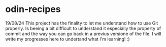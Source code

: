 # odin-recipes
19/08/24
This project has the finality to let me understand how to use Git properly. Is beeing a bit difficult to understand it especially the property of commit and the way you can go back in a previus versione of the file. I will write my progresses here to undertand what I'm learning! :)